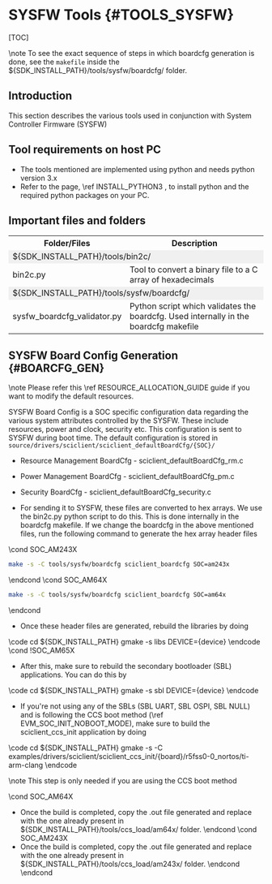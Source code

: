 
# SYSFW Tools {#TOOLS_SYSFW}

[TOC]

\note To see the exact sequence of steps in which boardcfg generation is done, see the `makefile` inside the ${SDK_INSTALL_PATH}/tools/sysfw/boardcfg/ folder.

## Introduction

This section describes the various tools used in conjunction with System Controller Firmware (SYSFW)

## Tool requirements on host PC

- The tools mentioned are implemented using python and needs python version 3.x
- Refer to the page, \ref INSTALL_PYTHON3 , to install python and the required python packages on your PC.

## Important files and folders

<table>
<tr>
    <th>Folder/Files
    <th>Description
</tr>
<tr><td colspan="2" bgcolor=#F0F0F0> ${SDK_INSTALL_PATH}/tools/bin2c/</td></tr>
<tr>
    <td>bin2c.py
    <td>Tool to convert a binary file to a C array of hexadecimals
</tr>
<tr><td colspan="2" bgcolor=#F0F0F0> ${SDK_INSTALL_PATH}/tools/sysfw/boardcfg/</td></tr>
<tr>
    <td>sysfw_boardcfg_validator.py
    <td>Python script which validates the boardcfg. Used internally in the boardcfg makefile
</tr>
</table>

## SYSFW Board Config Generation {#BOARCFG_GEN}

\note Please refer this \ref RESOURCE_ALLOCATION_GUIDE guide if you want to modify the default resources.

SYSFW Board Config is a SOC specific configuration data regarding the various system attributes controlled by the SYSFW. These include resources, power and clock, security etc. This configuration is sent to SYSFW during boot time. The default configuration is stored in `source/drivers/sciclient/sciclient_defaultBoardCfg/{SOC}/`

- Resource Management BoardCfg - sciclient_defaultBoardCfg_rm.c
- Power Management BoardCfg - sciclient_defaultBoardCfg_pm.c
- Security BoardCfg - sciclient_defaultBoardCfg_security.c

- For sending it to SYSFW, these files are converted to hex arrays. We use the bin2c.py python script to do this. This is done internally in the boardcfg makefile. If we change the boardcfg in the above mentioned files, run the following command to generate the hex array header files

\cond SOC_AM243X
```bash
make -s -C tools/sysfw/boardcfg sciclient_boardcfg SOC=am243x
```
\endcond
\cond SOC_AM64X
```bash
make -s -C tools/sysfw/boardcfg sciclient_boardcfg SOC=am64x
```
\endcond

- Once these header files are generated, rebuild the libraries by doing

\code
cd ${SDK_INSTALL_PATH}
gmake -s libs DEVICE={device}
\endcode
\cond !SOC_AM65X
- After this, make sure to rebuild the secondary bootloader (SBL) applications. You can do this by

\code
cd ${SDK_INSTALL_PATH}
gmake -s sbl DEVICE={device}
\endcode

- If you're not using any of the SBLs (SBL UART, SBL OSPI, SBL NULL) and is following the CCS boot method (\ref EVM_SOC_INIT_NOBOOT_MODE), make sure to build the sciclient_ccs_init application by doing

\code
cd ${SDK_INSTALL_PATH}
gmake -s -C examples/drivers/sciclient/sciclient_ccs_init/{board}/r5fss0-0_nortos/ti-arm-clang
\endcode

\note This step is only needed if you are using the CCS boot method

\cond SOC_AM64X
- Once the build is completed, copy the .out file generated and replace with the one already present in ${SDK_INSTALL_PATH}/tools/ccs_load/am64x/ folder.
\endcond
\cond SOC_AM243X
- Once the build is completed, copy the .out file generated and replace with the one already present in ${SDK_INSTALL_PATH}/tools/ccs_load/am243x/ folder.
\endcond
\endcond
